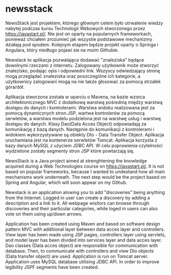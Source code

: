 # newsstack
NewsStack jest projektem, którego głównym celem było utrwalenie wiedzy nabytej podczas kursu Technologii Webowych stworzonego przez https://javastart.pl/. Nie jest on oparty na popularnych frameworkach, ponieważ chciałem zrozumieć jak wszystie podstawowe mechanizmy działają pod spodem. Kolejnym etapem będzie projekt oparty o Springa i Angulara, który niedługo pojawi sie na moim Githubie. 

Newstack to aplikacja pozwalająca dodawać "znaleziska" będące dowolnymi rzeczami z internetu. Zalogowany użytkownik może stworzyć znalezisko, podając opis i odpowiedni link. Wszyscy odwiedzający stronę mogą przeglądać znaleziska oraz poszczególne ich kategorie, a użytkownicy zalogowani mogą na nie także głosować za pomocą strzałek góra/dół.

Aplikacja stworzona została w oparciu o Mavena, na bazie wzorca architektonicznego MVC z dodatkową warstwą pośrednią między warstwą dostępu do danych i kontrolerami. Warstwa widoku realizowana jest za pomocą dynamicznych stron JSP, wartwa kontrolerów za pomocą serwletów, a warstwa modelu podzielona jest na warstwę usług i warstwę dostępu do danych. Klasy Dao(Data Acces Object) odpowiadają za komunikację z bazą danych. Następnie do komunikacji z kontrolerami i widokiem wykorzystywane są obiekty Dto - Data Transfer Object.
Aplikacja uruchamiana jest na kontenerze serwletów Tomcat. Aplikacja korzysta z bazy danych MySQL z użyciem JDBC API. W celu poprawienia czytelności wydzielone zostały segmenty stron JSP które powtarzają się. 

NewsStack is a Java project aimed at strenghtening the knowledge acquired during a Web Technologies course on https://javastart.pl/. It is not based on popular frameworks, because I wanted to undestand how all main mechanisms work underneath. The next step would be the project based on Spring and Angular, which will soon appear on my Github.

Newstack is an application alowing you to add "discoveries" being anything from the Internet. Logged in user can create a discovery by adding a description and a link to it. All webpage wisitors can browse through discoveries and their particular categories, while loged in users can also vote on them using up/down arrows. 

Application has been created using Maven and based on software design pattern MVC with additional layer between data acces layer and controllers. View layer has been made using JSP pages, controllers layer using servlets, and model layer has been divided into services layer and data acces layer. Dao classes (Data acces object) are responsible for communication with database.  Then, to communicate with controllers and view Dto objects (Data transfer object) are used. Application is run on Tomcat server. Application uses MySQL database utilising JDBC API. In order to improve legibility JSPF segments have  been created. 
 
